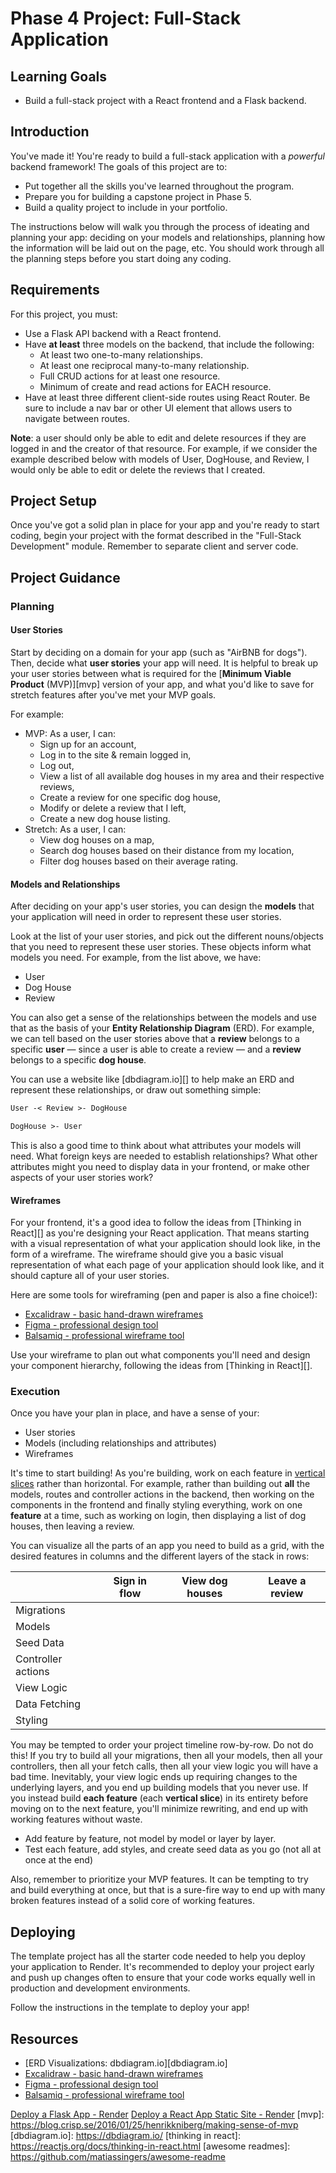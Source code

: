 # Phase 4 Project: Full-Stack Application

## Learning Goals

- Build a full-stack project with a React frontend and a Flask backend.

## Introduction

You've made it! You're ready to build a full-stack application with a _powerful_
backend framework! The goals of this project are to:

- Put together all the skills you've learned throughout the program.
- Prepare you for building a capstone project in Phase 5.
- Build a quality project to include in your portfolio.

The instructions below will walk you through the process of ideating and
planning your app: deciding on your models and relationships, planning how the
information will be laid out on the page, etc. You should work through all the
planning steps before you start doing any coding.

## Requirements

For this project, you must:

- Use a Flask API backend with a React frontend.
- Have **at least** three models on the backend, that include the following:
  - At least two one-to-many relationships.
  - At least one reciprocal many-to-many relationship.
  - Full CRUD actions for at least one resource.
  - Minimum of create and read actions for EACH resource.
- Have at least three different client-side routes using React Router. Be sure
  to include a nav bar or other UI element that allows users to navigate
  between routes.

**Note**: a user should only be able to edit and delete resources if they are
logged in and the creator of that resource. For example, if we consider the
example described below with models of User, DogHouse, and Review, I would only
be able to edit or delete the reviews that I created.

## Project Setup

Once you've got a solid plan in place for your app and you're ready to start
coding, begin your project with the format described in the "Full-Stack
Development" module. Remember to separate client and server code.

## Project Guidance

### Planning

#### User Stories

Start by deciding on a domain for your app (such as "AirBNB for dogs"). Then,
decide what **user stories** your app will need. It is helpful to break up your
user stories between what is required for the [**Minimum Viable Product** (MVP)][mvp]
version of your app, and what you'd like to save for stretch features after
you've met your MVP goals.

For example:

- MVP: As a user, I can:
  - Sign up for an account,
  - Log in to the site & remain logged in,
  - Log out,
  - View a list of all available dog houses in my area and their respective
    reviews,
  - Create a review for one specific dog house,
  - Modify or delete a review that I left,
  - Create a new dog house listing.
- Stretch: As a user, I can:
  - View dog houses on a map,
  - Search dog houses based on their distance from my location,
  - Filter dog houses based on their average rating.

#### Models and Relationships

After deciding on your app's user stories, you can design the **models** that
your application will need in order to represent these user stories.

Look at the list of your user stories, and pick out the different nouns/objects
that you need to represent these user stories. These objects inform what models
you need. For example, from the list above, we have:

- User
- Dog House
- Review

You can also get a sense of the relationships between the models and use that as
the basis of your **Entity Relationship Diagram** (ERD). For example, we can
tell based on the user stories above that a **review** belongs to a specific
**user** — since a user is able to create a review — and a **review** belongs to
a specific **dog house**.

You can use a website like [dbdiagram.io][] to help make an ERD and represent
these relationships, or draw out something simple:

```txt
User -< Review >- DogHouse

DogHouse >- User
```

This is also a good time to think about what attributes your models will need.
What foreign keys are needed to establish relationships? What other attributes
might you need to display data in your frontend, or make other aspects of your
user stories work?

#### Wireframes

For your frontend, it's a good idea to follow the ideas from
[Thinking in React][] as you're designing your React application. That means
starting with a visual representation of what your application should look like,
in the form of a wireframe. The wireframe should give you a basic visual
representation of what each page of your application should look like, and it
should capture all of your user stories.

Here are some tools for wireframing (pen and paper is also a fine choice!):

- [Excalidraw - basic hand-drawn wireframes](https://excalidraw.com/)
- [Figma - professional design tool](https://www.figma.com/)
- [Balsamiq - professional wireframe tool](https://balsamiq.com/)

Use your wireframe to plan out what components you'll need and design your
component hierarchy, following the ideas from [Thinking in React][].

### Execution

Once you have your plan in place, and have a sense of your:

- User stories
- Models (including relationships and attributes)
- Wireframes

It's time to start building! As you're building, work on each feature in
[vertical slices](https://agileforall.com/vertical-slices-and-scale/) rather
than horizontal. For example, rather than building out **all** the models,
routes and controller actions in the backend, then working on the components in
the frontend and finally styling everything, work on one **feature** at a time,
such as working on login, then displaying a list of dog houses, then leaving a
review.

You can visualize all the parts of an app you need to build as a grid, with the
desired features in columns and the different layers of the stack in rows:

|                    | Sign in flow | View dog houses | Leave a review |
| ------------------ | ------------ | --------------- | -------------- |
| Migrations         |              |                 |                |
| Models             |              |                 |                |
| Seed Data          |              |                 |                |
| Controller actions |              |                 |                |
| View Logic         |              |                 |                |
| Data Fetching      |              |                 |                |
| Styling            |              |                 |                |

You may be tempted to order your project timeline row-by-row. Do not do this! If
you try to build all your migrations, then all your models, then all your
controllers, then all your fetch calls, then all your view logic you will have
a bad time. Inevitably, your view logic ends up requiring changes to the
underlying layers, and you end up building models that you never use. If you
instead build **each feature** (each **vertical slice**) in its entirety before
moving on to the next feature, you'll minimize rewriting, and end up with
working features without waste.

- Add feature by feature, not model by model or layer by layer.
- Test each feature, add styles, and create seed data as you go (not all at once
  at the end)

Also, remember to prioritize your MVP features. It can be tempting to try and
build everything at once, but that is a sure-fire way to end up with many broken
features instead of a solid core of working features.

## Deploying

The template project has all the starter code needed to help you deploy your
application to Render. It's recommended to deploy your project early and push up
changes often to ensure that your code works equally well in production and
development environments.

Follow the instructions in the template to deploy your app!

## Resources

- [ERD Visualizations: dbdiagram.io][dbdiagram.io]
- [Excalidraw - basic hand-drawn wireframes](https://excalidraw.com/)
- [Figma - professional design tool](https://www.figma.com/)
- [Balsamiq - professional wireframe tool](https://balsamiq.com/)

[Deploy a Flask App - Render](https://render.com/docs/deploy-flask)
[Deploy a React App Static Site - Render](https://render.com/docs/deploy-create-react-app)
[mvp]: https://blog.crisp.se/2016/01/25/henrikkniberg/making-sense-of-mvp
[dbdiagram.io]: https://dbdiagram.io/
[thinking in react]: https://reactjs.org/docs/thinking-in-react.html
[awesome readmes]: https://github.com/matiassingers/awesome-readme
